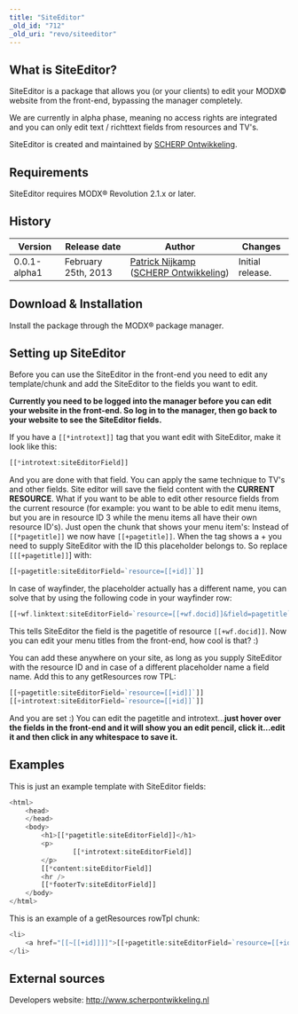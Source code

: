 ```yaml
---
title: "SiteEditor"
_old_id: "712"
_old_uri: "revo/siteeditor"
---
```


## What is SiteEditor?

SiteEditor is a package that allows you (or your clients) to edit your MODX© website from the front-end, bypassing the manager completely.

We are currently in alpha phase, meaning no access rights are integrated and you can only edit text / richttext fields from resources and TV's.

SiteEditor is created and maintained by [SCHERP Ontwikkeling](http://www.scherpontwikkeling.nl).

## Requirements

SiteEditor requires MODX® Revolution 2.1.x or later.

## History

| Version      | Release date        | Author                                                                                                                                      | Changes          |
| ------------ | ------------------- | ------------------------------------------------------------------------------------------------------------------------------------------- | ---------------- |
| 0.0.1-alpha1 | February 25th, 2013 | [Patrick Nijkamp](http://www.scherpontwikkeling.nl/over-ons/patrick-nijkamp.html) ([SCHERP Ontwikkeling](http://www.scherpontwikkeling.nl)) | Initial release. |

## Download & Installation

Install the package through the MODX® package manager.

## Setting up SiteEditor

Before you can use the SiteEditor in the front-end you need to edit any template/chunk and add the SiteEditor to the fields you want to edit.

**Currently you need to be logged into the manager before you can edit your website in the front-end. So log in to the manager, then go back to your website to see the SiteEditor fields.**

If you have a `[[*introtext]]` tag that you want edit with SiteEditor, make it look like this:

``` php
[[*introtext:siteEditorField]]
```

And you are done with that field. You can apply the same technique to TV's and other fields. Site editor will save the field content with the **CURRENT RESOURCE**. What if you want to be able to edit other resource fields from the current resource (for example: you want to be able to edit menu items, but you are in resource ID 3 while the menu items all have their own resource ID's). Just open the chunk that shows your menu item's:
Instead of `[[*pagetitle]]` we now have `[[+pagetitle]]`. When the tag shows a + you need to supply SiteEditor with the ID this placeholder belongs to. So replace `[[[+pagetitle]]`\] with:

``` php
[[+pagetitle:siteEditorField=`resource=[[+id]]`]]
```

In case of wayfinder, the placeholder actually has a different name, you can solve that by using the following code in your wayfinder row:

``` php
[[+wf.linktext:siteEditorField=`resource=[[+wf.docid]]&field=pagetitle`]]
```

This tells SiteEditor the field is the pagetitle of resource `[[+wf.docid]]`. Now you can edit your menu titles from the front-end, how cool is that? :)

You can add these anywhere on your site, as long as you supply SiteEditor with the resource ID and in case of a different placeholder name a field name. Add this to any getResources row TPL:

``` php
[[+pagetitle:siteEditorField=`resource=[[+id]]`]]
[[+introtext:siteEditorField=`resource=[[+id]]`]]
```

And you are set :) You can edit the pagetitle and introtext...**just hover over the fields in the front-end and it will show you an edit pencil, click it...edit it and then click in any whitespace to save it.**

## Examples

This is just an example template with SiteEditor fields:

``` php
<html>
    <head>
    </head>
    <body>
        <h1>[[*pagetitle:siteEditorField]]</h1>
        <p>
                [[*introtext:siteEditorField]]
        </p>
        [[*content:siteEditorField]]
        <hr />
        [[*footerTv:siteEditorField]]
    </body>
</html>
```

This is an example of a getResources rowTpl chunk:

``` php
<li>
    <a href="[[~[[+id]]]]">[[+pagetitle:siteEditorField=`resource=[[+id]]`]]</a>
</li>
```

## External sources

Developers website: <http://www.scherpontwikkeling.nl>
